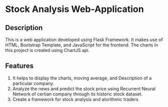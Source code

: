 # Stock Analysis Web-Application

## Description
This is a web application developed using Flask Framework. It makes use of HTML, Bootstrap Template, and JavaScript for the frontend. The charts in this project is created using ChartJS api.

## Features
1) It helps to display the charts, moving average, and Description of a particular company.
2) Analyze the news and predict the stock price using Recurrent Neural Network of certian company through its historic stock dataset.
3) Create a framework for stock analysis and alorithmic traders
